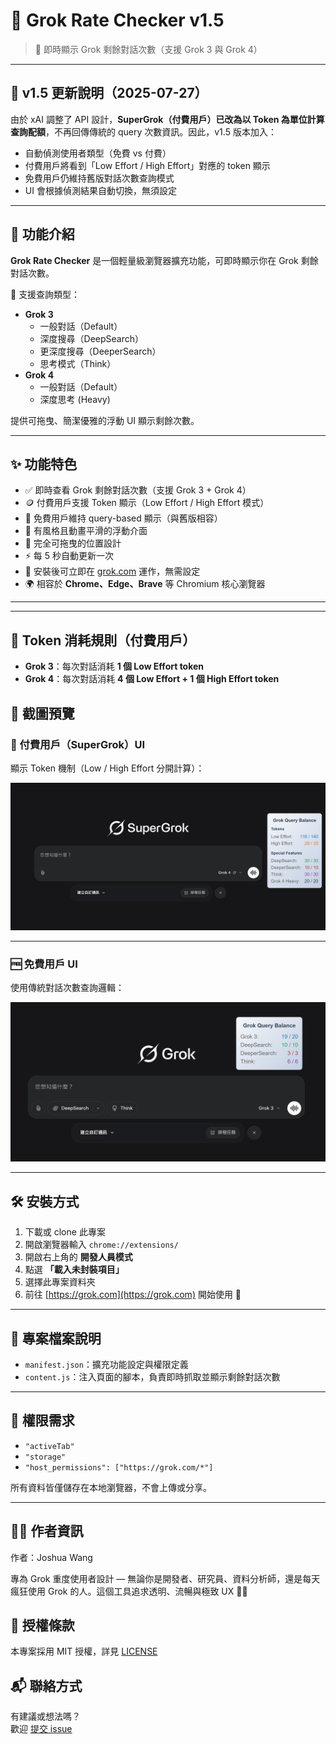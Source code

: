 
# 🌟 Grok Rate Checker v1.5

> 🔎 即時顯示 Grok 剩餘對話次數（支援 Grok 3 與 Grok 4）

---

## 📢 v1.5 更新說明（2025-07-27）

由於 xAI 調整了 API 設計，**SuperGrok（付費用戶）已改為以 Token 為單位計算查詢配額**，不再回傳傳統的 query 次數資訊。因此，v1.5 版本加入：

* 自動偵測使用者類型（免費 vs 付費）
* 付費用戶將看到「Low Effort / High Effort」對應的 token 顯示
* 免費用戶仍維持舊版對話次數查詢模式
* UI 會根據偵測結果自動切換，無須設定

---

## 📌 功能介紹

**Grok Rate Checker** 是一個輕量級瀏覽器擴充功能，可即時顯示你在 Grok 剩餘對話次數。

🧠 支援查詢類型：

* **Grok 3**
  * 一般對話（Default）
  * 深度搜尋（DeepSearch）
  * 更深度搜尋（DeeperSearch）
  * 思考模式（Think）
* **Grok 4**
  * 一般對話（Default）
  * 深度思考 (Heavy)

提供可拖曳、簡潔優雅的浮動 UI 顯示剩餘次數。

---

## ✨ 功能特色

* ✅ 即時查看 Grok 剩餘對話次數（支援 Grok 3 + Grok 4）
* 🪙 付費用戶支援 Token 顯示（Low Effort / High Effort 模式）
* 🔄 免費用戶維持 query-based 顯示（與舊版相容）
* 🎨 有風格且動畫平滑的浮動介面
* 🧲 完全可拖曳的位置設計
* ⚡ 每 5 秒自動更新一次
* 🧠 安裝後可立即在 [grok.com](https://grok.com) 運作，無需設定
* 🌍 相容於 **Chrome、Edge、Brave** 等 Chromium 核心瀏覽器

---


---

## 🧮 Token 消耗規則（付費用戶）

* **Grok 3**：每次對話消耗 **1 個 Low Effort token**
* **Grok 4**：每次對話消耗 **4 個 Low Effort + 1 個 High Effort token**


## 📸 截圖預覽

### 🔐 付費用戶（SuperGrok）UI

顯示 Token 機制（Low / High Effort 分開計算）：

![Grok Rate Checker screenshot](screenshot.png)

---

### 🆓 免費用戶 UI

使用傳統對話次數查詢邏輯：

![Grok Rate Checker screenshot2](screenshot2.png)

---

## 🛠 安裝方式

1. 下載或 clone 此專案
2. 開啟瀏覽器輸入 `chrome://extensions/`
3. 開啟右上角的 **開發人員模式**
4. 點選 **「載入未封裝項目」**
5. 選擇此專案資料夾
6. 前往 [https://grok.com](https://grok.com) 開始使用 🎉

---

## 🧩 專案檔案說明

* `manifest.json`：擴充功能設定與權限定義
* `content.js`：注入頁面的腳本，負責即時抓取並顯示剩餘對話次數

---

## 🔐 權限需求

* `"activeTab"`
* `"storage"`
* `"host_permissions": ["https://grok.com/*"]`

所有資料皆僅儲存在本地瀏覽器，不會上傳或分享。

---

## 👨‍💻 作者資訊

作者：Joshua Wang

專為 Grok 重度使用者設計 — 無論你是開發者、研究員、資料分析師，還是每天瘋狂使用 Grok 的人。這個工具追求透明、流暢與極致 UX 🧠✨

## 📜 授權條款

本專案採用 MIT 授權，詳見 [LICENSE](./LICENSE)

## 📬 聯絡方式

有建議或想法嗎？  
歡迎 [提交 issue](https://github.com/JoshuaWang2211/grok-rate-checker/issues)
